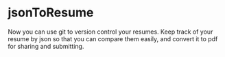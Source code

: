 # jsonToResume
Now you can use git to version control your resumes. Keep track of your resume by json so that you can compare them easily, and convert it to pdf for sharing and submitting.
